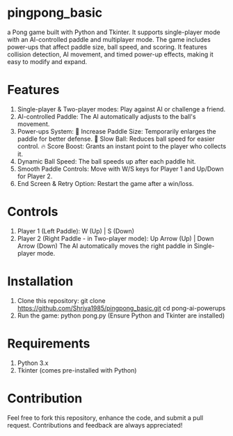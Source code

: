 # pingpong_basic
a Pong game built with Python and Tkinter. It supports single-player mode with an AI-controlled paddle and multiplayer mode. The game includes power-ups that affect paddle size, ball speed, and scoring. It features collision detection, AI movement, and timed power-up effects, making it easy to modify and expand.
# Features
1. Single-player & Two-player modes: Play against AI or challenge a friend.
2. AI-controlled Paddle: The AI automatically adjusts to the ball's movement.
3. Power-ups System:
🏓 Increase Paddle Size: Temporarily enlarges the paddle for better defense.
🐢 Slow Ball: Reduces ball speed for easier control.
🔥 Score Boost: Grants an instant point to the player who collects it.
4. Dynamic Ball Speed: The ball speeds up after each paddle hit.
5. Smooth Paddle Controls: Move with W/S keys for Player 1 and Up/Down for Player 2.
6. End Screen & Retry Option: Restart the game after a win/loss.
# Controls
1. Player 1 (Left Paddle): W (Up) | S (Down)
2. Player 2 (Right Paddle - in Two-player mode): Up Arrow (Up) | Down Arrow (Down)
The AI automatically moves the right paddle in Single-player mode.
# Installation
1. Clone this repository:
git clone https://github.com/Shriya1985/pingpong_basic.git
cd pong-ai-powerups
2. Run the game:
python pong.py
(Ensure Python and Tkinter are installed)
# Requirements
1. Python 3.x
2. Tkinter (comes pre-installed with Python)
# Contribution
Feel free to fork this repository, enhance the code, and submit a pull request. Contributions and feedback are always appreciated!
